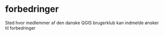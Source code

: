 # forbedringer
Sted hvor medlemmer af den danske QGIS brugerklub kan indmelde ønsker til forbedringer
